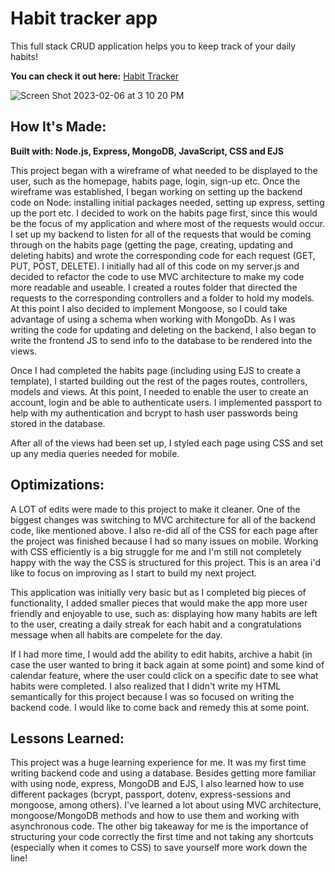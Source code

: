 # Habit tracker app

This full stack CRUD application helps you to keep track of your daily habits!

**You can check it out here:** [Habit Tracker](https://habit-tracker-hwm.cyclic.app)

![Screen Shot 2023-02-06 at 3 10 20 PM](https://user-images.githubusercontent.com/103898493/217074727-ea44291a-5be4-482b-84bd-dcec32a874c9.png)

## How It's Made:
**Built with: Node.js, Express, MongoDB, JavaScript, CSS and EJS**

This project began with a wireframe of what needed to be displayed to the user, such as the homepage, habits page, login, sign-up etc. Once the wireframe
was established, I began working on setting up the backend code on Node: installing initial packages needed, setting up express, setting up the port etc.
I decided to work on the habits page first, since this would be the focus of my application and where most of the requests would occur. I set up my
backend to listen for all of the requests that would be coming through on the habits page (getting the page, creating, updating and deleting habits) and 
wrote the corresponding code for each request (GET, PUT, POST, DELETE). I initially had all of this code on my server.js and decided to refactor the code 
to use MVC architecture to make my code more readable and useable. I created a routes folder that directed the requests to the corresponding controllers
and a folder to hold my models. At this point I also decided to implement Mongoose, so I could take advantage of using a schema when working with MongoDb.
As I was writing the code for updating and deleting on the backend, I also began to write the frontend JS to send info to the database to be rendered
into the views.

Once I had completed the habits page (including using EJS to create a template), I started building out the rest of the pages routes, controllers, models 
and views. At this point, I needed to enable the user to create an account, login and be able to authenticate users. I implemented passport to help with my
authentication and bcrypt to hash user passwords being stored in the database.

After all of the views had been set up, I styled each page using CSS and set up any media queries needed for mobile.

## Optimizations:

A LOT of edits were made to this project to make it cleaner. One of the biggest changes was switching to MVC architecture for all of the backend code, like
mentioned above. I also re-did all of the CSS for each page after the project was finished because I had so many issues on mobile. Working with CSS
efficiently is a big struggle for me and I'm still not completely happy with the way the CSS is structured for this project. This is an area i'd like to
focus on improving as I start to build my next project.

This application was initially very basic but as I completed big pieces of functionality, I added smaller pieces that would make the app more user friendly
and enjoyable to use, such as: displaying how many habits are left to the user, creating a daily streak for each habit and a congratulations message
when all habits are compelete for the day.

If I had more time, I would add the ability to edit habits, archive a habit (in case the user wanted to bring it back again at some point) and some kind
of calendar feature, where the user could click on a specific date to see what habits were completed. I also realized that I didn't write my HTML
semantically for this project because I was so focused on writing the backend code. I would like to come back and remedy this at some point.

## Lessons Learned:

This project was a huge learning experience for me. It was my first time writing backend code and using a database. Besides getting more familiar with 
using node, express, MongoDB and EJS, I also learned how to use different packages (bcrypt, passport, dotenv, express-sessions and mongoose, among
others). I've learned a lot about using MVC architecture, mongoose/MongoDB methods and how to use them and working with asynchronous code.
The other big takeaway for me is the importance of structuring your code correctly the first time and not taking any shortcuts (especially when it comes
to CSS) to save yourself more work down the line!
